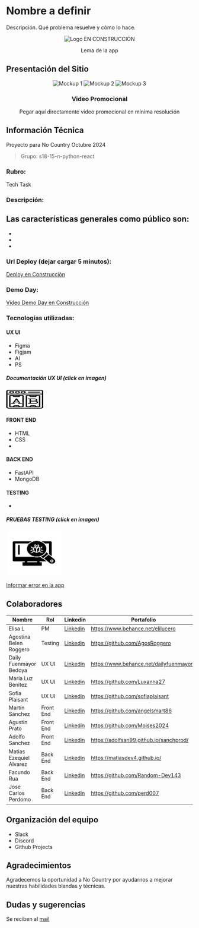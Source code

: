# **Nombre a definir** 
Descripción. Qué problema resuelve y cómo lo hace.

<div align="center" >

![Logo EN CONSTRUCCIÓN]() 


Lema de la app

</div>

## Presentación del Sitio

<div align="center" >
  <a> 
   
![Mockup 1]()
![Mockup 2]()
![Mockup 3]()

</a>


### Video Promocional 


Pegar aquí directamente video promocional en mínima resolución


</div>

## Información Técnica
Proyecto para No Country Octubre 2024
 > Grupo: s18-15-n-python-react

### Rubro: 
Tech Task

### Descripción: 
Las características generales como público son:
- 

- 

- 

- 


### Url Deploy (dejar cargar 5 minutos):
[Deploy en Construcción]()

### Demo Day:
[Video Demo Day en Construcción]()

### Tecnologías utilizadas: 
#### UX UI
- Figma
- Figjam
- AI
- PS

##### Documentación UX UI (click en imagen)

 <a href="" target="_blank">
   
 ![Ver Documentación UX UI](https://github.com/No-Country-simulation/s17-10-n-java-angular/blob/main/img/logo%20ux.jpg)

 </a>

#### FRONT END
- HTML
- CSS
- 
#### BACK END
- FastAPI
- MongoDB	
#### TESTING
- 

##### PRUEBAS TESTING (click en imagen)

 <a href="" target="_blank">
   
 ![Ver Pruebas](https://github.com/No-Country-simulation/s17-10-n-java-angular/blob/main/img/logo%20qa.jpg)

 </a>

[Informar error en la app](mailto:esportsmelg@gmail.com)

## Colaboradores

| Nombre                | Rol         | Linkedin                                                             | Portafolio                                   |
|-----------------------|-------------|----------------------------------------------------------------------|----------------------------------------------|
| Elisa L                 | PM          |[Linkedin](https://www.linkedin.com/in/elilucero)                     |https://www.behance.net/elilucero             |
| Agostina Belen Roggero  | Testing     |[Linkedin](https://www.linkedin.com/in/agostina-roggero/)             |https://github.com/AgosRoggero                |
| Daily Fuenmayor Bedoya  | UX UI       |[Linkedin](https://www.linkedin.com/in/daily-fuenmayor-bedoya)        |https://www.behance.net/dailyfuenmayor1       |
| Maria Luz Benitez       | UX UI       |[Linkedin](https://www.linkedin.com/in/luz-benitez/)                  |https://github.com/Luxanna27                  |
| Sofia Plaisant          | UX UI       |[Linkedin](https://www.linkedin.com/in/sofia-plaisant/)               |https://github.com/sofiaplaisant              |
| Martín Sánchez          | Front End   |[Linkedin](https://github.com/angelsmart86)                           |https://github.com/angelsmart86               |
| Agustin Prato           | Front End   |[Linkedin](https://www.linkedin.com/in/agustin-prato-05034b292/)      |https://github.com/Moises2024                 |
| Adolfo Sanchez          | Front End   |[Linkedin](https://www.linkedin.com/in/adolfosanchezlopez)            |https://adolfsan99.github.io/sanchprod/       |
| Matias Ezequiel Alvarez | Back End    |[Linkedin](https://www.linkedin.com/in/matias-alvarez-b7b165226/)     |https://matiasdev4.github.io/                 |
| Facundo Rua             | Back End    |[Linkedin](https://www.linkedin.com/in/facundogrua/)                  |https://github.com/Random-Dev143              |
| Jose Carlos Perdomo     | Back End    |[Linkedin](https://www.linkedin.com/in/perd007/)                      |https://github.com/perd007                    |


## Organización del equipo
- Slack
- Discord
- Github Projects

## Agradecimientos
Agradecemos la oportunidad a No Country por ayudarnos a mejorar nuestras habilidades blandas y técnicas.

## Dudas y sugerencias 
Se reciben al [mail](esportsmelg@gmail.com)
